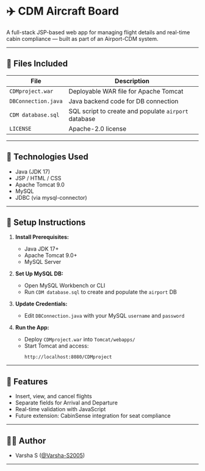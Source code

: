 # ✈️ CDM Aircraft Board

A full-stack JSP-based web app for managing flight details and real-time cabin compliance — built as part of an Airport-CDM system.

---

## 📂 Files Included

| File | Description |
|------|-------------|
| `CDMproject.war` | Deployable WAR file for Apache Tomcat |
| `DBConnection.java` | Java backend code for DB connection |
| `CDM database.sql` | SQL script to create and populate `airport` database |
| `LICENSE` | Apache-2.0 license |

---

## 🧪 Technologies Used

- Java (JDK 17)
- JSP / HTML / CSS
- Apache Tomcat 9.0
- MySQL
- JDBC (via mysql-connector)

---

## 🚀 Setup Instructions

1. **Install Prerequisites:**
   - Java JDK 17+
   - Apache Tomcat 9.0+
   - MySQL Server

2. **Set Up MySQL DB:**
   - Open MySQL Workbench or CLI
   - Run `CDM database.sql` to create and populate the `airport` DB

3. **Update Credentials:**
   - Edit `DBConnection.java` with your MySQL `username` and `password`

4. **Run the App:**
   - Deploy `CDMproject.war` into `Tomcat/webapps/`
   - Start Tomcat and access:
     ```
     http://localhost:8080/CDMproject
     ```

---

## 🧠 Features

- Insert, view, and cancel flights
- Separate fields for Arrival and Departure
- Real-time validation with JavaScript
- Future extension: CabinSense integration for seat compliance

---

## 👩‍💻 Author

- Varsha S ([@Varsha-S2005](https://github.com/Varsha-S2005))

---
